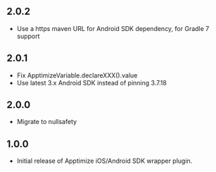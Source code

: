 ## 2.0.2

* Use a https maven URL for Android SDK dependency, for Gradle 7 support 

## 2.0.1

* Fix ApptimizeVariable.declareXXX().value 
* Use latest 3.x Android SDK instead of pinning 3.7.18

## 2.0.0

* Migrate to nullsafety

## 1.0.0

* Initial release of Apptimize iOS/Android SDK wrapper plugin.

